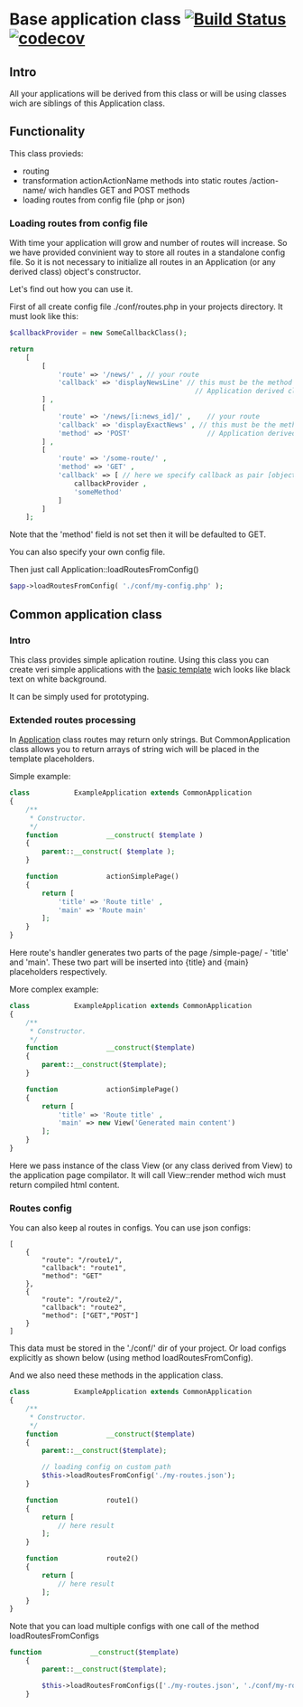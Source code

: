 # Base application class [![Build Status](https://travis-ci.com/alexdodonov/mezon-application.svg?branch=master)](https://travis-ci.com/alexdodonov/mezon-application) [![codecov](https://codecov.io/gh/alexdodonov/mezon-application/branch/master/graph/badge.svg)](https://codecov.io/gh/alexdodonov/mezon-application)

## Intro

All your applications will be derived from this class or will be using classes wich are siblings of this Application class.

## Functionality

This class provieds:

- routing
- transformation actionActionName methods into static routes /action-name/ wich handles GET and POST methods
- loading routes from config file (php or json)

### Loading routes from config file

With time your application will grow and number of routes will increase. So we have provided convinient way to store all routes in a standalone config file. So it is not necessary to initialize all routes in an Application (or any derived class) object's constructor.

Let's find out how you can use it.

First of all create config file ./conf/routes.php in your projects directory. It must look like this:

```PHP
$callbackProvider = new SomeCallbackClass();

return 
    [
        [
            'route' => '/news/' , // your route
            'callback' => 'displayNewsLine' // this must be the method name of your 
                                              // Application derived class
        ] , 
        [
            'route' => '/news/[i:news_id]/' ,    // your route
            'callback' => 'displayExactNews' , // this must be the method name of your 
            'method' => 'POST'                   // Application derived class
        ] , 
        [
        	'route' => '/some-route/' , 
        	'method' => 'GET' , 
        	'callback' => [ // here we specify callback as pair [object, method]
        		callbackProvider , 
        		'someMethod'
        	]        	
        ]
    ];
```

Note that the 'method' field is not set then it will be defaulted to GET.

You can also specify your own config file.

Then just call Application::loadRoutesFromConfig()



```PHP
$app->loadRoutesFromConfig( './conf/my-config.php' );
```
## Common application class

### Intro

This class provides simple aplication routine. Using this class you can create veri simple applications with the [basic template](https://github.com/alexdodonov/mezon/tree/master/HtmlTemplate) wich looks like black text on white background.

It can be simply used for prototyping.

### Extended routes processing

In [Application](https://github.com/alexdodonov/mezon/tree/master/Application) class routes may return only strings. But CommonApplication class allows you to return arrays of string wich will be placed in the template placeholders.

Simple example:

```PHP
class           ExampleApplication extends CommonApplication
{
	/**
	 * Constructor.
	 */
	function			__construct( $template )
	{
		parent::__construct( $template );
	}

    function            actionSimplePage()
    {
        return [ 
            'title' => 'Route title' , 
            'main' => 'Route main'
        ];
    }
}
```

Here route's handler generates two parts of the page /simple-page/ - 'title' and 'main'. These two part will be inserted into {title} and {main} placeholders respectively.

More complex example:

```PHP
class           ExampleApplication extends CommonApplication
{
	/**
	 * Constructor.
	 */
	function			__construct($template)
	{
		parent::__construct($template);
	}

    function            actionSimplePage()
    {
        return [ 
            'title' => 'Route title' , 
            'main' => new View('Generated main content')
        ];
    }
}
```

Here we pass instance of the class View (or any class derived from View) to the application page compilator. It will call View::render method wich must return compiled html content.

### Routes config

You can also keep al routes in configs. You can use json configs:

```JS
[
	{
		"route": "/route1/",
		"callback": "route1",
		"method": "GET"
	},
	{
		"route": "/route2/",
		"callback": "route2",
		"method": ["GET","POST"]
	}
]
```

This data must be stored in the './conf/' dir of your project. Or load configs explicitly as shown below (using method loadRoutesFromConfig).

And we also need these methods in the application class.

```PHP
class           ExampleApplication extends CommonApplication
{
	/**
	 * Constructor.
	 */
	function			__construct($template)
	{
		parent::__construct($template);

		// loading config on custom path
		$this->loadRoutesFromConfig('./my-routes.json');
	}

    function            route1()
    {
        return [ 
            // here result
        ];
    }

    function            route2()
    {
        return [ 
            // here result
        ];
    }
}
```

Note that you can load multiple configs with one call of the method loadRoutesFromConfigs

```PHP
function			__construct($template)
	{
		parent::__construct($template);

		$this->loadRoutesFromConfigs(['./my-routes.json', './conf/my-routes.php']);
	}
```